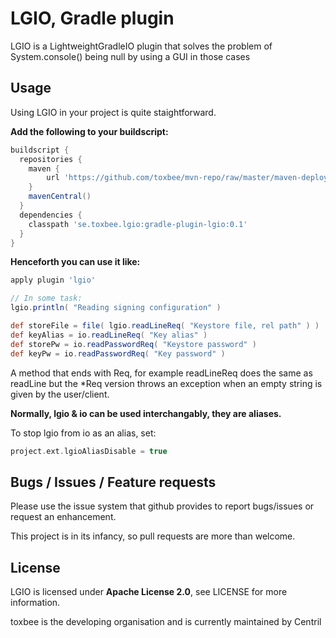 LGIO, Gradle plugin
===================

LGIO is a LightweightGradleIO plugin that solves the problem of
System.console() being null by using a GUI in those cases

Usage
-------------------

Using LGIO in your project is quite staightforward.

**Add the following to your buildscript:**
```groovy
buildscript {
  repositories {
  	maven {
  		url 'https://github.com/toxbee/mvn-repo/raw/master/maven-deploy'
  	}
  	mavenCentral()
  }
  dependencies {
  	classpath 'se.toxbee.lgio:gradle-plugin-lgio:0.1'
  }
}
```

**Henceforth you can use it like:**
```groovy
apply plugin 'lgio'

// In some task:
lgio.println( "Reading signing configuration" )

def storeFile = file( lgio.readLineReq( "Keystore file, rel path" ) )
def keyAlias = io.readLineReq( "Key alias" )
def storePw = io.readPasswordReq( "Keystore password" )
def keyPw = io.readPasswordReq( "Key password" )

```

A method that ends with Req, for example readLineReq does the same as readLine
but the *Req version throws an exception when an empty string is given by the user/client.

**Normally, lgio & io can be used interchangably, they are aliases.**

To stop lgio from io as an alias, set:
```groovy
project.ext.lgioAliasDisable = true
```

Bugs / Issues / Feature requests
--------------------------------

Please use the issue system that github provides to report bugs/issues or request an enhancement.

This project is in its infancy, so pull requests are more than welcome.

License
-------

LGIO is licensed under **Apache License 2.0**, see LICENSE for more information.

toxbee is the developing organisation and is currently maintained by Centril
